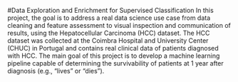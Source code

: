 #Data Exploration and Enrichment for Supervised Classification
In this project, the goal is to address a real data science use case from data cleaning and feature assessment to 
visual inspection and communication of results, using the Hepatocellular Carcinoma (HCC) dataset. The HCC 
dataset was collected at the Coimbra Hospital and University Center (CHUC) in Portugal and contains real 
clinical data of patients diagnosed with HCC. The main goal of this project is to develop a machine learning 
pipeline capable of determining the survivability of patients at 1 year after diagnosis (e.g., “lives” or “dies”).
